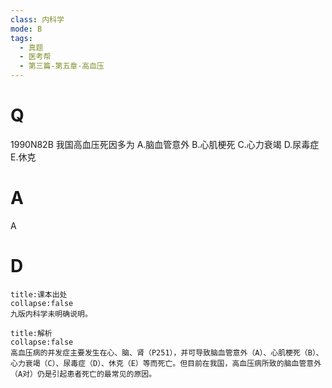 ```yaml
---
class: 内科学
mode: B
tags:
  - 真题
  - 医考帮
  - 第三篇-第五章-高血压
---
```


# Q
1990N82B 我国高血压死因多为
A.脑血管意外
B.心肌梗死
C.心力衰竭
D.尿毒症
E.休克

# A
A
# D
```ad-note
title:课本出处
collapse:false
九版内科学未明确说明。
```

```ad-summary
title:解析
collapse:false
高血压病的并发症主要发生在心、脑、肾（P251），并可导致脑血管意外（A）、心肌梗死（B）、心力衰竭（C）、尿毒症（D）、休克（E）等而死亡。但目前在我国，高血压病所致的脑血管意外（A对）仍是引起患者死亡的最常见的原因。
```

